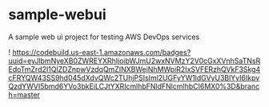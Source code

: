 # sample-webui
A sample web ui project for testing AWS DevOps services

! https://codebuild.us-east-1.amazonaws.com/badges?uuid=eyJlbmNyeXB0ZWREYXRhIjoibWJmU2wxNVMzY2V0cGxXVnhSaTNsREdoTmZrd2I1QlZDZnpwVzdqQmZINXBWejNhMWpiR2IxSVFERzhQVkF3Skg4cFRYQW43SS9hd045dXdvQWc2TUhjPSIsIml2UGFyYW1ldGVyU3BlYyI6IkpvQzdYWVI5bmd6YVo3bkEiLCJtYXRlcmlhbFNldFNlcmlhbCI6MX0%3D&branch=master
